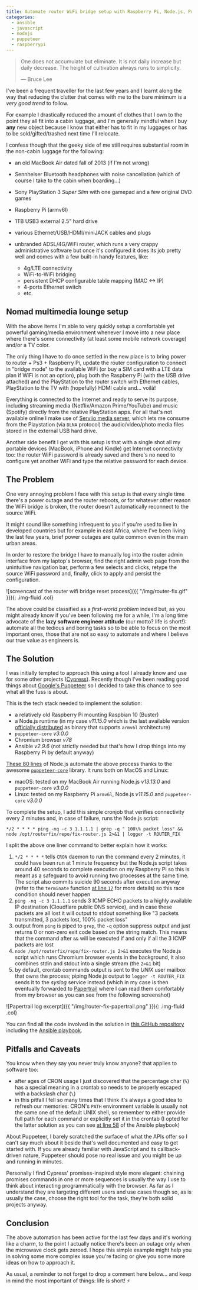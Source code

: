 ```yaml
---
title: Automate router WiFi bridge setup with Raspberry Pi, Node.js, Puppeteer and Ansible
categories:
  - ansible
  - javascript
  - nodejs
  - puppeteer
  - raspberrypi
---
```


> One does not accumulate but eliminate. It is not daily increase but daily decrease. The height of cultivation always runs to simplicity.
>
> ― Bruce Lee

I've been a frequent traveller for the last few years and I learnt along the way that reducing the clutter that comes with me to the bare minimum is a *very good trend* to follow.

For example I drastically reduced the amount of clothes that I own to the point they all fit into a cabin luggage, and I'm generally mindful when I buy **any** new object because I know that either has to fit in my luggages or has to be sold/gifted/trashed next time I'll relocate.

I confess though that the geeky side of me still requires substantial room in the non-cabin luggage for the following:

- an old MacBook Air dated fall of 2013 (if I'm not wrong)
- Sennheiser Bluetooth headphones with noise cancellation (which of course I take to the cabin when boarding...)
- Sony PlayStation 3 *Super Slim* with one gamepad and a few original DVD games
- Raspberry Pi (armv6l)
- 1TB USB3 external 2.5" hard drive
- various Ethernet/USB/HDMI/miniJACK cables and plugs
- unbranded ADSL/4G/WiFi router, which runs a very crappy administrative software but once it's configured it does its job pretty well and comes with a few built-in handy features, like:

  - 4g/LTE connectivity
  - WiFi-to-WiFi bridging
  - persistent DHCP configurable table mapping (MAC <-> IP)
  - 4-ports Ethernet switch
  - etc.

## Nomad multimedia lounge setup

With the above items I'm able to very quickly setup a comfortable yet powerful gaming/media environment whenever I move into a new place where there's some connectivity (at least some mobile network coverage) and/or a TV color.

The only thing I have to do once settled in the new place is to bring power to router + Ps3 + Raspberry Pi, update the router configuration to connect in "bridge mode" to the available WiFi (or buy a SIM card with a LTE data plan if WiFi is not an option), plug both the Raspberry Pi (with the USB drive attached) and the PlayStation to the router switch with Ethernet cables, PlayStation to the TV with (hopefully) HDMI cable and... voilà!

Everything is connected to the Internet and ready to serve its purpose, including streaming media (Netflix/Amazon Prime/YouTube) and music (Spotify) directly from the relative PlayStation apps. For all that's not available online I make use of [Serviio media server][serviio], which lets me consume from the Playstation (via `DLNA` protocol) the audio/video/photo media files stored in the external USB hard drive.

Another side benefit I get with this setup is that with a single shot all my portable devices (MacBook, iPhone and Kindle) get Internet connectivity too: the router WiFi password is already saved and there's no need to configure yet another WiFi and type the relative password for each device.

## The Problem

One very annoying problem I face with this setup is that every single time there's a power outage and the router reboots, or for whatever other reason the WiFi bridge is broken, the router doesn't automatically reconnect to the source WiFi.

It might sound like something infrequent to you if you're used to live in developed countries but for example in east Africa, where I've been living the last few years, brief power outages are quite common even in the main urban areas.

In order to restore the bridge I have to manually log into the router admin interface from my laptop's browser, find the right admin web page from the unintuitive navigation bar, perform a few selects and clicks, retype the source WiFi password and, finally, click to apply and persist the configuration.

![screencast of the router wifi bridge reset process]({{ "/img/router-fix.gif" }}){: .img-fluid .col}

The above could be classified as a *first-world problem* indeed but, as you might already know if you've been following me for a while, I'm a long time advocate of the **lazy software engineer attitude** (our motto? life is short!): automate all the tedious and boring tasks so to be able to focus on the most important ones, those that are not so easy to automate and where I believe our true value as engineers is.

## The Solution

I was initially tempted to approach this using a tool I already know and use for some other projects ([Cypress][cypress]). Recently though I've been reading good things about [Google's Puppeteer][puppeteer] so I decided to take this chance to see what all the fuss is about.

This is the tech stack needed to implement the solution:

- a relatively old Raspberry Pi mounting Raspbian 10 (Buster)
- a Node.js runtime (in my case *v11.15.0* which is the last available version [officially distributed][nodejs-binaries] as binary that supports `armv6l` architecture)
- `puppeteer-core` *v3.0.0*
- Chromium browser *v78*
- Ansible *v2.9.6* (not strictly needed but that's how I drop things into my Raspberry Pi by default anyway)

[These 80 lines][code] of Node.js automate the above process thanks to the awesome [`puppeteer-core`][puppeteer-core] library. It runs both on MacOS and Linux:

- macOS: tested on my MacBook Air running Node.js *v13.13.0* and `puppeteer-core` *v3.0.0*
- Linux: tested on my Raspberry Pi `armv6l`, Node.js *v11.15.0* and `puppeteer-core` *v3.0.0*

To complete the setup, I add this simple cronjob that verifies connectivity every 2 minutes and, in case of failure, runs the Node.js script:

```lang=bash
*/2 * * * * ping -nq -c 3 1.1.1.1 | grep -q " 100\% packet loss" && node /opt/routerfix/repo/fix-router.js 2>&1 | logger -t ROUTER_FIX
```

I split the above one liner command to better explain how it works:

1. `*/2 * * * *` tells `CRON` daemon to run the command every 2 minutes, it could have been run at 1 minute frequency but the Node.js script takes around 40 seconds to complete execution on my Raspberry Pi so this is meant as a safeguard to avoid running two processes at the same time. The script also commits suicide 90 seconds after execution anyway (refer to the `terminate` function [at line `17`][code-terminate] for more details) so this race condition should never happen
1. `ping -nq -c 3 1.1.1.1` sends 3 ICMP ECHO packets to a highly available IP destination (Cloudflare public DNS service), and in case these packets are all lost it will output to stdout something like "3 packets transmitted, 3 packets lost, 100% packet loss"
1. output from `ping` is piped to `grep`, the `-q` option suppress output and just returns 0 or non-zero exit code based on the string match. This means that the command after `&&` will be executed if and only if all the 3 ICMP packets are lost
1. `node /opt/routerfix/repo/fix-router.js 2>&1` executes the Node.js script which runs Chromium browser events in the background, it also combines stdin and stdout into a single stream (the `2>&1` bit)
1. by default, crontab commands output is sent to the *UNIX* user mailbox that owns the process; piping Node.js output to `logger -t ROUTER_FIX` sends it to the *syslog* service instead (which in my case is then eventually forwarded to [Papertrail][papertrail] where I can read them comfortably from my browser as you can see from the following screenshot)

![Papertrail log excerpt]({{ "/img/router-fix-papertrail.png" }}){: .img-fluid .col}

You can find all the code involved in the solution in [this GitHub repository][code-repo] including the [Ansible playbook][ansible-tasks].

## Pitfalls and Caveats

You know when they say you never truly know anyone? that applies to software too:

- after ages of CRON usage I just discovered that the percentage char (`%`) has a special meaning in a crontab so needs to be properly escaped with a backslash char (`\`)
- in this pitfall I fell so many times that I think it's always a good idea to refresh our memories: CRON's `PATH` environment variable is usually not the same one of the default UNIX shell, so remember to either provide full path for each command or explicitly set it in the crontab (I opted for the latter solution as you can see [at line 58][ansible-tasks-path] of the Ansible playbook)

About Puppeteer, I barely scratched the surface of what the APIs offer so I can't say much about it beside that's well documented and easy to get started with. If you are already familiar with JavaScript and its callback-driven nature, Puppeteer should pose no real issue and you might be up and running in minutes.

Personally I find Cypress' promises-inspired style more elegant: chaining promises commands in one or more sequences is usually the way I use to think about interacting programmatically with the browser. As far as I understand they are targeting different users and use cases though so, as is usually the case, choose the right tool for the task, they're both solid projects anyway.

## Conclusion

The above automation has been active for the last few days and it's working like a charm, to the point I actually notice there's been an outage only when the microwave clock gets zeroed. I hope this simple example might help you in solving some more complex issue you're facing or give you some more ideas on how to approach it.

As usual, a reminder to not forget to drop a comment here below... and keep in mind the most important of things: life is short! ⚡

[ansible-tasks-path]: <https://github.com/shaftoe/router-wifi-bridge-reset/blob/0.1.0/ansible-tasks.yml#L58>
[ansible-tasks]: <https://github.com/shaftoe/router-wifi-bridge-reset/blob/0.1.0/ansible-tasks.yml>
[code-repo]: <https://github.com/shaftoe/router-wifi-bridge-reset/>
[code-terminate]: <https://github.com/shaftoe/router-wifi-bridge-reset/blob/0.1.0/fix-router.js#L17>
[code]: <https://github.com/shaftoe/router-wifi-bridge-reset/blob/0.1.0/fix-router.js>
[cypress]: <https://www.cypress.io/>
[nodejs-binaries]: <https://nodejs.org/dist/latest-v11.x/>
[papertrail]: <https://www.papertrail.com/>
[puppeteer-core]: <https://pptr.dev/#?show=api-puppeteer-vs-puppeteer-core>
[puppeteer-recorder]: <https://chrome.google.com/webstore/detail/puppeteer-recorder/djeegiggegleadkkbgopoonhjimgehda>
[puppeteer]: <https://pptr.dev/>
[serviio]: <https://serviio.org/>
[syslog-pipe]: <https://blog.adriaan.io/log-cronjob-output-to-syslog-in-ubuntu.html>
